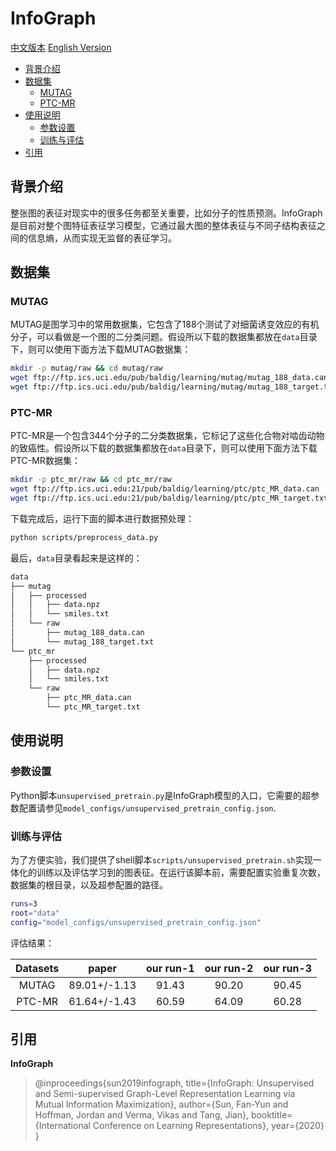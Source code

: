 # InfoGraph

[中文版本](./README_cn.md) [English Version](./README.md)

* [背景介绍](#背景介绍)
* [数据集](#数据集)
    * [MUTAG](#mutag)
    * [PTC-MR](#ptc-mr)
* [使用说明](#使用说明)
    * [参数设置](#参数设置)
    * [训练与评估](#训练与评估)
* [引用](#引用)

## 背景介绍

整张图的表征对现实中的很多任务都至关重要，比如分子的性质预测。InfoGraph是目前对整个图特征表征学习模型，它通过最大图的整体表征与不同子结构表征之间的信息熵，从而实现无监督的表征学习。

## 数据集

### MUTAG

MUTAG是图学习中的常用数据集，它包含了188个测试了对细菌诱变效应的有机分子，可以看做是一个图的二分类问题。假设所以下载的数据集都放在`data`目录下，则可以使用下面方法下载MUTAG数据集：

```sh
mkdir -p mutag/raw && cd mutag/raw
wget ftp://ftp.ics.uci.edu/pub/baldig/learning/mutag/mutag_188_data.can
wget ftp://ftp.ics.uci.edu/pub/baldig/learning/mutag/mutag_188_target.txt
```

### PTC-MR

PTC-MR是一个包含344个分子的二分类数据集，它标记了这些化合物对啮齿动物的致癌性。假设所以下载的数据集都放在`data`目录下，则可以使用下面方法下载PTC-MR数据集：

```sh
mkdir -p ptc_mr/raw && cd ptc_mr/raw
wget ftp://ftp.ics.uci.edu:21/pub/baldig/learning/ptc/ptc_MR_data.can
wget ftp://ftp.ics.uci.edu:21/pub/baldig/learning/ptc/ptc_MR_target.txt
```

下载完成后，运行下面的脚本进行数据预处理：

```sh
python scripts/preprocess_data.py
```

最后，`data`目录看起来是这样的：

```txt
data
├── mutag
│   ├── processed
│   │   ├── data.npz
│   │   └── smiles.txt
│   └── raw
│       ├── mutag_188_data.can
│       └── mutag_188_target.txt
└── ptc_mr
    ├── processed
    │   ├── data.npz
    │   └── smiles.txt
    └── raw
        ├── ptc_MR_data.can
        └── ptc_MR_target.txt
```

## 使用说明

### 参数设置

Python脚本`unsupervised_pretrain.py`是InfoGraph模型的入口，它需要的超参数配置请参见`model_configs/unsupervised_pretrain_config.json`.

### 训练与评估

为了方便实验，我们提供了shell脚本`scripts/unsupervised_pretrain.sh`实现一体化的训练以及评估学习到的图表征。在运行该脚本前，需要配置实验重复次数，数据集的根目录，以及超参配置的路径。

```sh
runs=3
root="data"
config="model_configs/unsupervised_pretrain_config.json"
```

评估结果：

| Datasets      | paper        | our run-1 | our run-2 | our run-3 |
| :--:          | :--:         | :--:      | :--:      | :--:      |
| MUTAG         | 89.01+/-1.13 | 91.43     | 90.20     | 90.45     |
| PTC-MR        | 61.64+/-1.43 | 60.59     | 64.09     | 60.28     |

## 引用

**InfoGraph**
> @inproceedings{sun2019infograph,
  title={InfoGraph: Unsupervised and Semi-supervised Graph-Level Representation Learning via Mutual Information Maximization},
  author={Sun, Fan-Yun and Hoffman, Jordan and Verma, Vikas and Tang, Jian},
  booktitle={International Conference on Learning Representations},
  year={2020}
}
